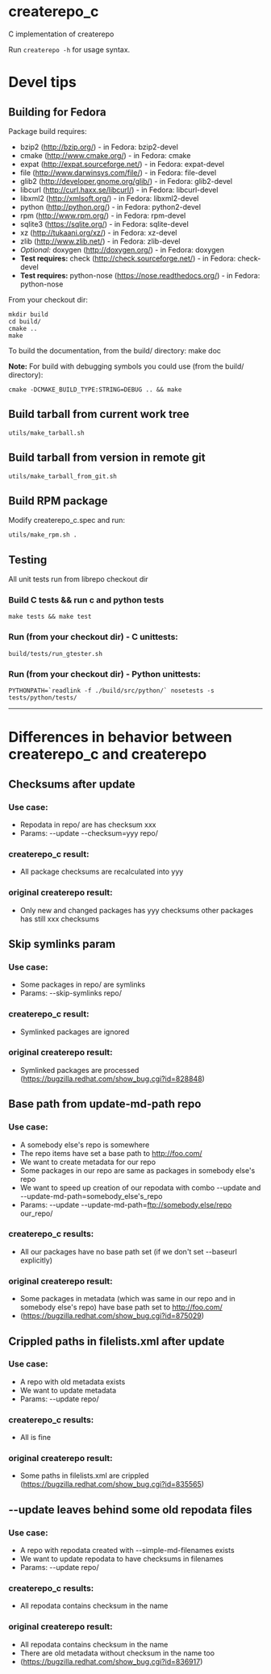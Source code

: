 # createrepo_c

C implementation of createrepo

Run `createrepo -h` for usage syntax.

# Devel tips

## Building for Fedora

Package build requires:

* bzip2 (http://bzip.org/) - in Fedora: bzip2-devel
* cmake (http://www.cmake.org/) - in Fedora: cmake
* expat (http://expat.sourceforge.net/) - in Fedora: expat-devel
* file (http://www.darwinsys.com/file/) - in Fedora: file-devel
* glib2 (http://developer.gnome.org/glib/) - in Fedora: glib2-devel
* libcurl (http://curl.haxx.se/libcurl/) - in Fedora: libcurl-devel
* libxml2 (http://xmlsoft.org/) - in Fedora: libxml2-devel
* python (http://python.org/) - in Fedora: python2-devel
* rpm (http://www.rpm.org/) - in Fedora: rpm-devel
* sqlite3 (https://sqlite.org/) - in Fedora: sqlite-devel
* xz (http://tukaani.org/xz/) - in Fedora: xz-devel
* zlib (http://www.zlib.net/) - in Fedora: zlib-devel
* *Optional:* doxygen (http://doxygen.org/) - in Fedora: doxygen
* **Test requires:** check (http://check.sourceforge.net/) - in Fedora: check-devel
* **Test requires:** python-nose (https://nose.readthedocs.org/) - in Fedora: python-nose


From your checkout dir:

    mkdir build
    cd build/
    cmake ..
    make

To build the documentation, from the build/ directory:
    make doc

**Note:** For build with debugging symbols you could use (from the build/ directory):

    cmake -DCMAKE_BUILD_TYPE:STRING=DEBUG .. && make

## Build tarball from current work tree

    utils/make_tarball.sh

## Build tarball from version in remote git

    utils/make_tarball_from_git.sh

## Build RPM package

Modify createrepo_c.spec and run:

    utils/make_rpm.sh .

## Testing

All unit tests run from librepo checkout dir

### Build C tests && run c and python tests

    make tests && make test

### Run (from your checkout dir) - C unittests:

    build/tests/run_gtester.sh

### Run (from your checkout dir) - Python unittests:

    PYTHONPATH=`readlink -f ./build/src/python/` nosetests -s tests/python/tests/

---------------------------------------------------

# Differences in behavior between createrepo_c and createrepo

## Checksums after update

### Use case:
- Repodata in repo/ are has checksum xxx
- Params: --update --checksum=yyy repo/

### createrepo_c result:
- All package checksums are recalculated into yyy

### original createrepo result:
- Only new and changed packages has yyy checksums
  other packages has still xxx checksums


## Skip symlinks param

### Use case:
- Some packages in repo/ are symlinks
- Params: --skip-symlinks repo/

### createrepo_c result:
- Symlinked packages are ignored

### original createrepo result:
- Symlinked packages are processed
  (https://bugzilla.redhat.com/show_bug.cgi?id=828848)


## Base path from update-md-path repo

### Use case:
- A somebody else's repo is somewhere
- The repo items have set a base path to http://foo.com/
- We want to create metadata for our repo
- Some packages in our repo are same as packages in somebody else's repo
- We want to speed up creation of our repodata with
  combo --update and --update-md-path=somebody_else's_repo
- Params: --update --update-md-path=ftp://somebody.else/repo our_repo/

### createrepo_c results:
- All our packages have no base path set (if we don't set --baseurl explicitly)

### original createrepo result:
- Some packages in metadata (which was same in our repo and in somebody
  else's repo) have base path set to http://foo.com/
- (https://bugzilla.redhat.com/show_bug.cgi?id=875029)


## Crippled paths in filelists.xml after update

### Use case:
- A repo with old metadata exists
- We want to update metadata
- Params: --update repo/

### createrepo_c results:
- All is fine

### original createrepo result:
- Some paths in filelists.xml are crippled
  (https://bugzilla.redhat.com/show_bug.cgi?id=835565)


## --update leaves behind some old repodata files

### Use case:
- A repo with repodata created with --simple-md-filenames exists
- We want to update repodata to have checksums in filenames
- Params: --update repo/

### createrepo_c results:
- All repodata contains checksum in the name

### original createrepo result:
- All repodata contains checksum in the name
- There are old metadata without checksum in the name too
- (https://bugzilla.redhat.com/show_bug.cgi?id=836917)

